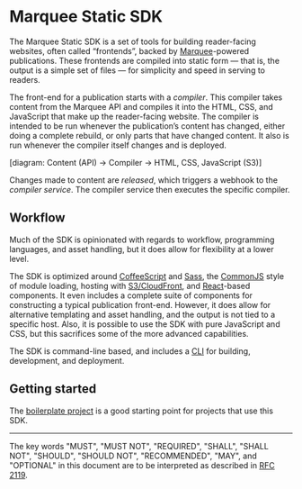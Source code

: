 Marquee Static SDK
==================

The Marquee Static SDK is a set of tools for building reader-facing websites,
often called “frontends”, backed by [Marquee](http://marquee.by)-powered
publications. These frontends are compiled into static form — that is, the
output is a simple set of files — for simplicity and speed in serving to
readers.

The front-end for a publication starts with a _compiler_. This compiler takes
content from the Marquee API and compiles it into the HTML, CSS, and
JavaScript that make up the reader-facing website. The compiler is intended to
be run whenever the publication’s content has changed, either doing a complete
rebuild, or only parts that have changed content. It also is run whenever the
compiler itself changes and is deployed.

[diagram: Content (API) -> Compiler -> HTML, CSS, JavaScript (S3)]

Changes made to content are _released_, which triggers a webhook to the
_compiler service_. The compiler service then executes the specific compiler.


## Workflow

Much of the SDK is opinionated with regards to workflow, programming
languages, and asset handling, but it does allow for flexibility at a lower
level.

The SDK is optimized around [CoffeeScript][coffeescript] and [Sass](sass),
the [CommonJS][commonjs] style of module loading, hosting with
[S3/CloudFront][s3-hosting], and [React](react)-based components. It even
includes a complete suite of components for constructing a typical publication
front-end. However, it does allow for alternative templating and asset
handling, and the output is not tied to a specific host. Also, it is possible
to use the SDK with pure JavaScript and CSS, but this sacrifices some of the
more advanced capabilities.

The SDK is command-line based, and includes a [CLI](../cli/) for building,
development, and deployment.

## Getting started

The [boilerplate project](https://github.com/marquee/frontend-boilerplate) is
a good starting point for projects that use this SDK.


---

The key words "MUST", "MUST NOT", "REQUIRED", "SHALL", "SHALL NOT", "SHOULD",
"SHOULD NOT", "RECOMMENDED", "MAY", and "OPTIONAL" in this document are to be
interpreted as described in [RFC 2119][rfc2119].


[coffeescript]: http://coffeescript.org
[commonjs]: http://commonjs.org/
[react]: http://facebook.github.io/react/
[sass]: http://sass-lang.com
[s3-hosting]: http://docs.aws.amazon.com/gettingstarted/latest/swh/website-hosting-intro.html
[rfc2119]: http://tools.ietf.org/html/rfc2119